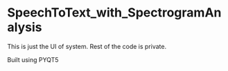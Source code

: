 # SpeechToText_with_SpectrogramAnalysis

This is just the UI of system. Rest of the code is private.

Built using PYQT5
